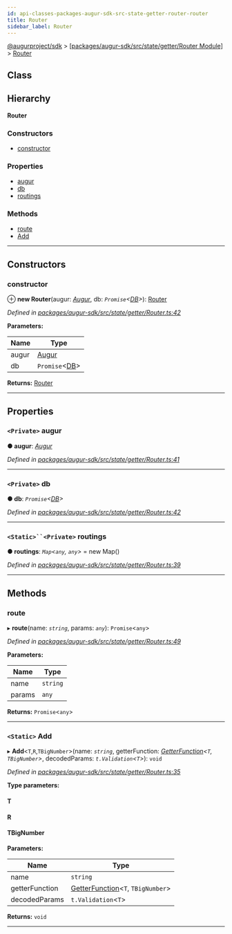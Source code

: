 ```yaml
---
id: api-classes-packages-augur-sdk-src-state-getter-router-router
title: Router
sidebar_label: Router
---
```


[@augurproject/sdk](api-readme.md) > [[packages/augur-sdk/src/state/getter/Router Module]](api-modules-packages-augur-sdk-src-state-getter-router-module.md) > [Router](api-classes-packages-augur-sdk-src-state-getter-router-router.md)

## Class

## Hierarchy

**Router**

### Constructors

* [constructor](api-classes-packages-augur-sdk-src-state-getter-router-router.md#constructor)

### Properties

* [augur](api-classes-packages-augur-sdk-src-state-getter-router-router.md#augur)
* [db](api-classes-packages-augur-sdk-src-state-getter-router-router.md#db)
* [routings](api-classes-packages-augur-sdk-src-state-getter-router-router.md#routings)

### Methods

* [route](api-classes-packages-augur-sdk-src-state-getter-router-router.md#route)
* [Add](api-classes-packages-augur-sdk-src-state-getter-router-router.md#add)

---

## Constructors

<a id="constructor"></a>

###  constructor

⊕ **new Router**(augur: *[Augur](api-classes-packages-augur-sdk-src-augur-augur.md)*, db: *`Promise`<[DB](api-classes-packages-augur-sdk-src-state-db-db-db.md)>*): [Router](api-classes-packages-augur-sdk-src-state-getter-router-router.md)

*Defined in [packages/augur-sdk/src/state/getter/Router.ts:42](https://github.com/AugurProject/augur/blob/a689f5d0f9/packages/augur-sdk/src/state/getter/Router.ts#L42)*

**Parameters:**

| Name | Type |
| ------ | ------ |
| augur | [Augur](api-classes-packages-augur-sdk-src-augur-augur.md) |
| db | `Promise`<[DB](api-classes-packages-augur-sdk-src-state-db-db-db.md)> |

**Returns:** [Router](api-classes-packages-augur-sdk-src-state-getter-router-router.md)

___

## Properties

<a id="augur"></a>

### `<Private>` augur

**● augur**: *[Augur](api-classes-packages-augur-sdk-src-augur-augur.md)*

*Defined in [packages/augur-sdk/src/state/getter/Router.ts:41](https://github.com/AugurProject/augur/blob/a689f5d0f9/packages/augur-sdk/src/state/getter/Router.ts#L41)*

___
<a id="db"></a>

### `<Private>` db

**● db**: *`Promise`<[DB](api-classes-packages-augur-sdk-src-state-db-db-db.md)>*

*Defined in [packages/augur-sdk/src/state/getter/Router.ts:42](https://github.com/AugurProject/augur/blob/a689f5d0f9/packages/augur-sdk/src/state/getter/Router.ts#L42)*

___
<a id="routings"></a>

### `<Static>``<Private>` routings

**● routings**: *`Map`<`any`, `any`>* =  new Map()

*Defined in [packages/augur-sdk/src/state/getter/Router.ts:39](https://github.com/AugurProject/augur/blob/a689f5d0f9/packages/augur-sdk/src/state/getter/Router.ts#L39)*

___

## Methods

<a id="route"></a>

###  route

▸ **route**(name: *`string`*, params: *`any`*): `Promise`<`any`>

*Defined in [packages/augur-sdk/src/state/getter/Router.ts:49](https://github.com/AugurProject/augur/blob/a689f5d0f9/packages/augur-sdk/src/state/getter/Router.ts#L49)*

**Parameters:**

| Name | Type |
| ------ | ------ |
| name | `string` |
| params | `any` |

**Returns:** `Promise`<`any`>

___
<a id="add"></a>

### `<Static>` Add

▸ **Add**<`T`,`R`,`TBigNumber`>(name: *`string`*, getterFunction: *[GetterFunction](api-modules-packages-augur-sdk-src-state-getter-router-module.md#getterfunction)<`T`, `TBigNumber`>*, decodedParams: *`t.Validation`<`T`>*): `void`

*Defined in [packages/augur-sdk/src/state/getter/Router.ts:35](https://github.com/AugurProject/augur/blob/a689f5d0f9/packages/augur-sdk/src/state/getter/Router.ts#L35)*

**Type parameters:**

#### T 
#### R 
#### TBigNumber 
**Parameters:**

| Name | Type |
| ------ | ------ |
| name | `string` |
| getterFunction | [GetterFunction](api-modules-packages-augur-sdk-src-state-getter-router-module.md#getterfunction)<`T`, `TBigNumber`> |
| decodedParams | `t.Validation`<`T`> |

**Returns:** `void`

___


